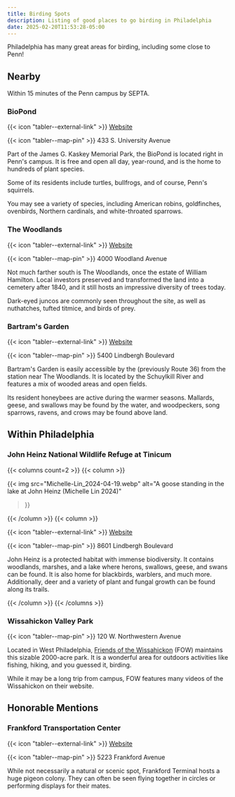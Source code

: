 ```yaml
---
title: Birding Spots
description: Listing of good places to go birding in Philadelphia
date: 2025-02-20T11:53:28-05:00
---
```


Philadelphia has many great areas for birding, including some close to Penn!

<section>

## Nearby

Within 15 minutes of the Penn campus by SEPTA.

### BioPond

{{< icon "tabler--external-link" >}} [Website](https://kaskeypark.bio.upenn.edu)

{{< icon "tabler--map-pin" >}} 433 S. University Avenue

Part of the James G. Kaskey Memorial Park, the BioPond is located right in Penn's campus.
It is free and open all day, year-round, and is the home to hundreds of plant species.

Some of its residents include turtles, bullfrogs, and of course, Penn's squirrels.

You may see a variety of species, including American robins, goldfinches, ovenbirds,
Northern cardinals, and white-throated sparrows.

### The Woodlands

{{< icon "tabler--external-link" >}} [Website](https://www.woodlandsphila.org)

{{< icon "tabler--map-pin" >}} 4000 Woodland Avenue

Not much farther south is The Woodlands, once the estate of William Hamilton. Local investors
preserved and transformed the land into a cemetery after 1840, and it still hosts an impressive
diversity of trees today.

Dark-eyed juncos are commonly seen throughout the site, as well as nuthatches, tufted titmice,
and birds of prey.

### Bartram's Garden

{{< icon "tabler--external-link" >}} [Website](https://www.bartramsgarden.org)

{{< icon "tabler--map-pin" >}} 5400 Lindbergh Boulevard

Bartram's Garden is easily accessible by the (previously Route 36) from the station near
The Woodlands. It is located by the Schuylkill River and features a mix of wooded areas and
open fields.

Its resident honeybees are active during the warmer seasons. Mallards, geese, and swallows
may be found by the water, and woodpeckers, song sparrows, ravens, and crows may be found above land.

</section>
<section>

## Within Philadelphia

### John Heinz National Wildlife Refuge at Tinicum

{{< columns count=2 >}}
{{< column >}}

{{< img
    src="Michelle-Lin_2024-04-19.webp"
    alt="A goose standing in the lake at John Heinz (Michelle Lin 2024)"
>}}

{{< /column >}}
{{< column >}}

{{< icon "tabler--external-link" >}} [Website](https://www.fws.gov/refuge/john-heinz-tinicum)

{{< icon "tabler--map-pin" >}} 8601 Lindbergh Boulevard

John Heinz is a protected habitat with immense biodiversity. It contains woodlands, marshes, and a lake
where herons, swallows, geese, and swans can be found. It is also home for blackbirds, warblers, and
much more. Additionally, deer and a variety of plant and fungal growth can be found along its trails.

{{< /column >}}
{{< /columns >}}

### Wissahickon Valley Park

{{< icon "tabler--map-pin" >}} 120 W. Northwestern Avenue

Located in West Philadelphia, [Friends of the Wissahickon](https://fow.org) (FOW) maintains this
sizable 2000-acre park. It is a wonderful area for outdoors activities like fishing, hiking, and
you guessed it, birding.

While it may be a long trip from campus, FOW features many videos of the Wissahickon on their website.

</section>
<section>

## Honorable Mentions

### Frankford Transportation Center

{{< icon "tabler--external-link" >}} [Website](https://www.septa.org/stations/frankford-transit-center)

{{< icon "tabler--map-pin" >}} 5223 Frankford Avenue

While not necessarily a natural or scenic spot, Frankford Terminal hosts a huge pigeon colony.
They can often be seen flying together in circles or performing displays for their mates.

</section>
